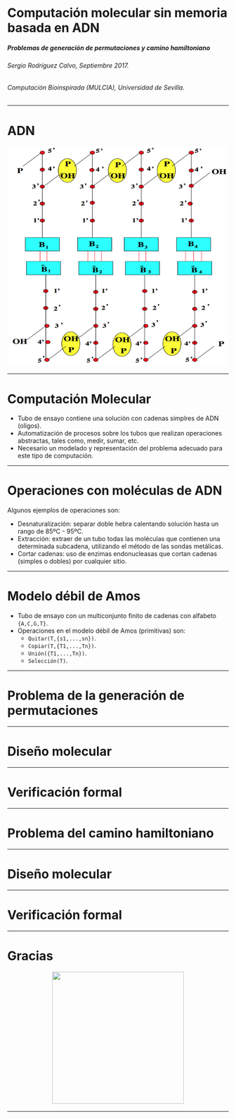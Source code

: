Computación molecular sin memoria basada en ADN
===

#####  Problemas de generación de permutaciones y camino hamiltoniano

###### Sergio Rodríguez Calvo, Septiembre 2017. 
###### Computación Bioinspirada (MULCIA), Universidad de Sevilla.

---

# ADN

<div style="text-align:center"><img width="500" height="500" src="./images/molecula_adn.png"/></div>

---

# Computación Molecular

- Tubo de ensayo contiene una solución con cadenas simplres de ADN (oligos).
- Automatización de procesos sobre los tubos que realizan operaciones abstractas, tales como, medir, sumar, etc.
- Necesario un modelado y representación del problema adecuado para este tipo de computación.

---

# Operaciones con moléculas de ADN

Algunos ejemplos de operaciones son:

- Desnaturalización: separar doble hebra calentando solución hasta un rango de 85ºC - 95ºC.
- Extracción: extraer de un tubo todas las moléculas que contienen una determinada subcadena, utilizando el método de las sondas metálicas.
- Cortar cadenas: uso de enzimas endonucleasas que cortan cadenas (simples o dobles) por cualquier sitio.

---

# Modelo débil de Amos

- Tubo de ensayo con un multiconjunto finito de cadenas con alfabeto `{A,C,G,T}`.
- Operaciones en el modelo débil de Amos (primitivas) son:
  - `Quitar(T,{s1,...,sn})`.
  - `Copiar(T,{T1,...,Tn})`.
  - `Unión({T1,...,Tn})`.
  - `Selección(T)`.

---

# Problema de la generación de permutaciones

---

# Diseño molecular

---

# Verificación formal

---

# Problema del camino hamiltoniano

---

# Diseño molecular

---

# Verificación formal

---

# Gracias

<div style="text-align:center"><img width="300" height="300" src="http://ahoragetafe.es/wp-content/uploads/2016/11/descarga-1.jpg" /></div>

---